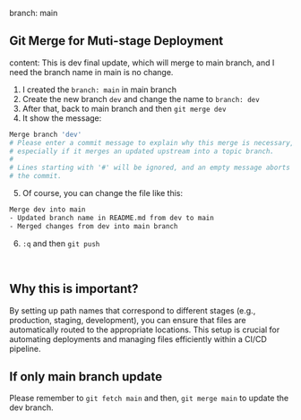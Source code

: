 branch: main

## Git Merge for Muti-stage Deployment

content: This is dev final update, which will merge to main branch, and I need the branch name in main is no change.

1. I created the `branch: main` in main branch
2. Create the new branch `dev` and change the name to `branch: dev`
3. After that, back to main branch and then `git merge dev`
4. It show the message:
```bash
Merge branch 'dev'
# Please enter a commit message to explain why this merge is necessary,
# especially if it merges an updated upstream into a topic branch.
#
# Lines starting with '#' will be ignored, and an empty message aborts
# the commit.
``` 
5. Of course, you can change the file like this:
```bash
Merge dev into main
- Updated branch name in README.md from dev to main
- Merged changes from dev into main branch
```
6. `:q` and then `git push`

<br>


## Why this is important?

By setting up path names that correspond to different stages (e.g., production, staging, development), you can ensure that files are automatically routed to the appropriate locations. This setup is crucial for automating deployments and managing files efficiently within a CI/CD pipeline.

## If only main branch update

Please remember to `git fetch main` and then, `git merge main` to update the dev branch.